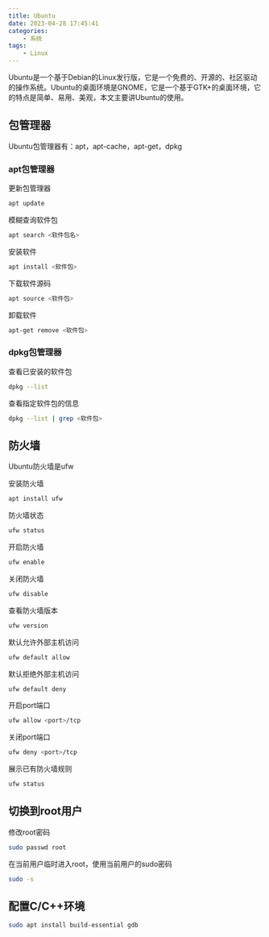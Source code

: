 ```yaml
---
title: Ubuntu
date: 2023-04-28 17:45:41
categories:
    - 系统
tags:
    - Linux
---
```


Ubuntu是一个基于Debian的Linux发行版，它是一个免费的、开源的、社区驱动的操作系统。Ubuntu的桌面环境是GNOME，它是一个基于GTK+的桌面环境，它的特点是简单、易用、美观，本文主要讲Ubuntu的使用。

<!-- more -->

## 包管理器

Ubuntu包管理器有：apt，apt-cache，apt-get，dpkg

### apt包管理器

更新包管理器

```bash
apt update
```

模糊查询软件包

```bash
apt search <软件包名>
```

安装软件

```bash
apt install <软件包>
```

下载软件源码

```bash
apt source <软件包>
```

卸载软件

```bash
apt-get remove <软件包>
```

### dpkg包管理器

查看已安装的软件包

```bash
dpkg --list
```

查看指定软件包的信息

```bash
dpkg --list | grep <软件包>
```

## 防火墙

Ubuntu防火墙是ufw

安装防火墙

```bash
apt install ufw
```

防火墙状态

```bash
ufw status
```

开启防火墙

```bash
ufw enable
```

关闭防火墙

```bash
ufw disable
```

查看防火墙版本

```bash
ufw version
```

默认允许外部主机访问

```bash
ufw default allow
```

默认拒绝外部主机访问

```bash
ufw default deny
```

开启port端口

```bash
ufw allow <port>/tcp
```

关闭port端口

```bash
ufw deny <port>/tcp
```

展示已有防火墙规则

```bash
ufw status
```

## 切换到root用户

修改root密码

```bash
sudo passwd root
```

在当前用户临时进入root，使用当前用户的sudo密码

```bash
sudo -s
```

## 配置C/C++环境

```bash
sudo apt install build-essential gdb
```
